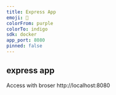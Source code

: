 ```yaml
---
title: Express App
emoji: 💩
colorFrom: purple
colorTo: indigo
sdk: docker
app_port: 8080
pinned: false
---
```


## express app

Access with broser http://localhost:8080
